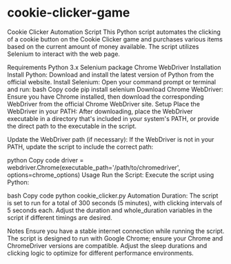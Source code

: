 # cookie-clicker-game

Cookie Clicker Automation Script
This Python script automates the clicking of a cookie button on the Cookie Clicker game and purchases various items based on the current amount of money available. The script utilizes Selenium to interact with the web page.

Requirements
Python 3.x
Selenium package
Chrome WebDriver
Installation
Install Python: Download and install the latest version of Python from the official website.
Install Selenium: Open your command prompt or terminal and run:
bash
Copy code
pip install selenium
Download Chrome WebDriver: Ensure you have Chrome installed, then download the corresponding WebDriver from the official Chrome WebDriver site.
Setup
Place the WebDriver in your PATH: After downloading, place the WebDriver executable in a directory that's included in your system's PATH, or provide the direct path to the executable in the script.

Update the WebDriver path (if necessary): If the WebDriver is not in your PATH, update the script to include the correct path:

python
Copy code
driver = webdriver.Chrome(executable_path='/path/to/chromedriver', options=chrome_options)
Usage
Run the Script: Execute the script using Python:

bash
Copy code
python cookie_clicker.py
Automation Duration: The script is set to run for a total of 300 seconds (5 minutes), with clicking intervals of 5 seconds each. Adjust the duration and whole_duration variables in the script if different timings are desired.


Notes
Ensure you have a stable internet connection while running the script.
The script is designed to run with Google Chrome; ensure your Chrome and ChromeDriver versions are compatible.
Adjust the sleep durations and clicking logic to optimize for different performance environments.

